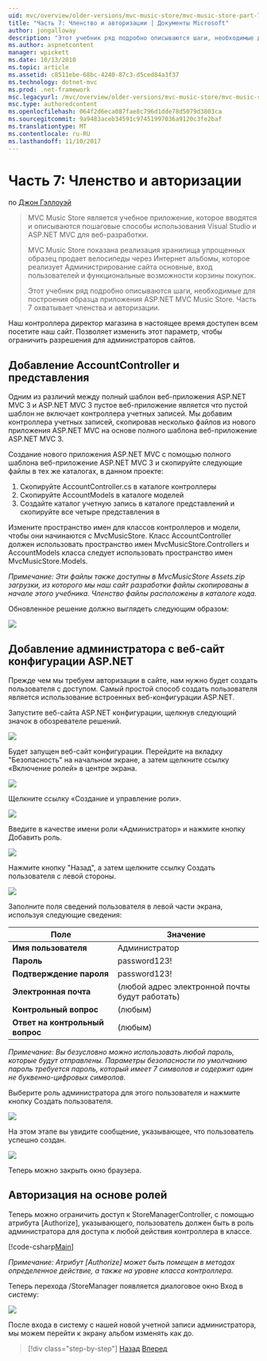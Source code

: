 ```yaml
---
uid: mvc/overview/older-versions/mvc-music-store/mvc-music-store-part-7
title: "Часть 7: Членство и авторизации | Документы Microsoft"
author: jongalloway
description: "Этот учебник ряд подробно описываются шаги, необходимые для построения образца приложения ASP.NET MVC Music Store. Часть 7 охватывает членства и авторизации."
ms.author: aspnetcontent
manager: wpickett
ms.date: 10/13/2010
ms.topic: article
ms.assetid: c8511ebe-68bc-4240-87c3-d5ced84a3f37
ms.technology: dotnet-mvc
ms.prod: .net-framework
msc.legacyurl: /mvc/overview/older-versions/mvc-music-store/mvc-music-store-part-7
msc.type: authoredcontent
ms.openlocfilehash: 064f2d6eca087fae8c796d1dde78d5079d3803ca
ms.sourcegitcommit: 9a9483aceb34591c97451997036a9120c3fe2baf
ms.translationtype: MT
ms.contentlocale: ru-RU
ms.lasthandoff: 11/10/2017
---
```

<a name="part-7-membership-and-authorization"></a>Часть 7: Членство и авторизации
====================
по [Джон Гэллоуэй](https://github.com/jongalloway)

> MVC Music Store является учебное приложение, которое вводятся и описываются пошаговые способы использования Visual Studio и ASP.NET MVC для веб-разработки.  
>   
> MVC Music Store показана реализация хранилища упрощенных образец продает велосипеды через Интернет альбомы, которое реализует Администрирование сайта основные, вход пользователей и функциональные возможности корзины покупок.  
>   
> Этот учебник ряд подробно описываются шаги, необходимые для построения образца приложения ASP.NET MVC Music Store. Часть 7 охватывает членства и авторизации.


Наш контроллера директор магазина в настоящее время доступен всем посетите наш сайт. Позволяет изменить этот параметр, чтобы ограничить разрешения для администраторов сайтов.

## <a name="adding-the-accountcontroller-and-views"></a>Добавление AccountController и представления

Одним из различий между полный шаблон веб-приложения ASP.NET MVC 3 и ASP.NET MVC 3 пустое веб-приложение является что пустой шаблон не включает контроллера учетных записей. Мы добавим контроллера учетных записей, скопировав несколько файлов из нового приложения ASP.NET MVC на основе полного шаблона веб-приложение ASP.NET MVC 3.

Создание нового приложения ASP.NET MVC с помощью полного шаблона веб-приложение ASP.NET MVC 3 и скопируйте следующие файлы в тех же каталогах, в данном проекте:

1. Скопируйте AccountController.cs в каталоге контроллеры
2. Скопируйте AccountModels в каталоге моделей
3. Создайте каталог учетную запись в каталоге представлений и скопируйте все четыре представления в

Измените пространство имен для классов контроллеров и модели, чтобы они начинаются с MvcMusicStore. Класс AccountController должен использовать пространство имен MvcMusicStore.Controllers и AccountModels класса следует использовать пространство имен MvcMusicStore.Models.

*Примечание: Эти файлы также доступны в MvcMusicStore Assets.zip загрузки, из которого мы наш сайт разработки файлы скопированы в начале этого учебника. Членство файлы расположены в каталоге кода.*

Обновленное решение должно выглядеть следующим образом:

![](mvc-music-store-part-7/_static/image1.png)

## <a name="adding-an-administrative-user-with-the-aspnet-configuration-site"></a>Добавление администратора с веб-сайт конфигурации ASP.NET

Прежде чем мы требуем авторизации в сайте, нам нужно будет создать пользователя с доступом. Самый простой способ создать пользователя является использование встроенных веб-конфигурации ASP.NET.

Запустите веб-сайта ASP.NET конфигурации, щелкнув следующий значок в обозревателе решений.

![](mvc-music-store-part-7/_static/image2.png)

Будет запущен веб-сайт конфигурации. Перейдите на вкладку "Безопасность" на начальном экране, а затем щелкните ссылку «Включение ролей» в центре экрана.

![](mvc-music-store-part-7/_static/image3.png)

Щелкните ссылку «Создание и управление роли».

![](mvc-music-store-part-7/_static/image4.png)

Введите в качестве имени роли «Администратор» и нажмите кнопку Добавить роль.

![](mvc-music-store-part-7/_static/image5.png)

Нажмите кнопку "Назад", а затем щелкните ссылку Создать пользователя с левой стороны.

![](mvc-music-store-part-7/_static/image6.png)

Заполните поля сведений пользователя в левой части экрана, используя следующие сведения:

| **Поле** | **Значение** |
| --- | --- |
| **Имя пользователя** | Администратор |
| **Пароль** | password123! |
| **Подтверждение пароля** | password123! |
| **Электронная почта** | (любой адрес электронной почты будут работать) |
| **Контрольный вопрос** | (любым) |
| **Ответ на контрольный вопрос** | (любым) |

*Примечание: Вы безусловно можно использовать любой пароль, которые будут отправлены. Параметры безопасности по умолчанию пароль требуется пароль, который имеет 7 символов и содержит один не буквенно-цифровых символов.*

Выберите роль администратора для этого пользователя и нажмите кнопку Создать пользователя.

![](mvc-music-store-part-7/_static/image7.png)

На этом этапе вы увидите сообщение, указывающее, что пользователь успешно создан.

![](mvc-music-store-part-7/_static/image8.png)

Теперь можно закрыть окно браузера.

## <a name="role-based-authorization"></a>Авторизация на основе ролей

Теперь можно ограничить доступ к StoreManagerController, с помощью атрибута [Authorize], указывающего, пользователь должен быть в роль администратора для доступа к любой действия контроллера в классе.

[!code-csharp[Main](mvc-music-store-part-7/samples/sample1.cs)]

*Примечание: Атрибут [Authorize] может быть помещен в методах определенное действие, а также на уровне класса контроллера.*

Теперь перехода /StoreManager появляется диалоговое окно Вход в систему:

![](mvc-music-store-part-7/_static/image9.png)

После входа в систему с нашей новой учетной записи администратора, мы можем перейти к экрану альбом изменять как до.

>[!div class="step-by-step"]
[Назад](mvc-music-store-part-6.md)
[Вперед](mvc-music-store-part-8.md)
